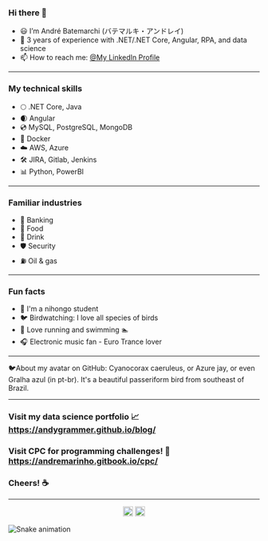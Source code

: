 ### Hi there 👋

- 😃 I’m André Batemarchi (バテマルキ・アンドレイ)
- 🚀 3 years of experience with .NET/.NET Core, Angular, RPA, and data science
- 📫 How to reach me: [@My LinkedIn Profile](https://www.linkedin.com/in/andré-batemarchi/)

---

### My technical skills
- 🌕 .NET Core, Java
- 🌒 Angular
- 💿 MySQL, PostgreSQL, MongoDB
- 🚢 Docker
- ☁️ AWS, Azure
- 🛠️ JIRA, Gitlab, Jenkins
- 📊 Python, PowerBI

---

### Familiar industries
- 🏦 Banking
- 🍛 Food 
- 🥤 Drink
- 🛡️ Security
- ⛽ Oil & gas

---

### Fun facts
- 🍜 I'm a nihongo student
- 🐦 Birdwatching: I love all species of birds
- 🏃 Love running and swimming :swimmer: 
- 🎧 Electronic music fan - Euro Trance lover

---

<p>
  🐦About my avatar on GitHub: Cyanocorax caeruleus, or Azure jay, or even Gralha azul (in pt-br). It's a beautiful passeriform bird from southeast of Brazil.
</p>

---

### Visit my data science portfolio 📈 https://andygrammer.github.io/blog/
### Visit CPC for programming challenges! 🥇 https://andremarinho.gitbook.io/cpc/

### Cheers! ☕

---

<!-- Visit count badges -->
<p align=center>
  <img height="20" src="https://badges.pufler.dev/visits/Andygrammer/ruch798?color=black&logo=github" />
  <img height="20" src="https://komarev.com/ghpvc/?username=Andygrammer&color=brightgreen" />
  <a href="https://github.com/Andygrammer"></a>
</p>

<!-- Snake Game -->
![Snake animation](https://github.com/Andygrammer/Andygrammer/blob/output/github-contribution-grid-snake.svg)

<!-- remove language stats
<p align="center">
  <img align="center" src="https://github-readme-stats.vercel.app/api/top-langs/?username=Andygrammer&layout=compact)](https://github.com/Andygrammer/github-readme-stats" />
</p><!-->

<!--
**Andygrammer/Andygrammer** is a ✨ _special_ ✨ repository because its `README.md` (this file) appears on your GitHub profile.

